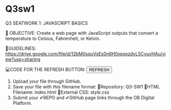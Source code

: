 # Q3sw1
Q3 SEATWORK 1: JAVASCRIPT BASICS

🎯 OBJECTIVE: Create a web page with JavaScript outputs that convert a temperature to Celsius, Fahrenheit, or Kelvin.

📁GUIDELINES: https://drive.google.com/file/d/12bM0squVsEs0n6H0xpxezdyL5CyuvHAu/view?usp=sharing

💻CODE FOR THE REFRESH BUTTON:
<button type="button" onClick="window.location.reload()">
      REFRESH
</button>

1. Upload your file through GitHub.
2. Save your file with this filename format: 
      💜Repository: Q3-SW1
      💜HTML Filename: index.html
      💜External CSS: style.css
3. Submit your ✔REPO and ✔GitHub page links through the OB Digital Platform.
